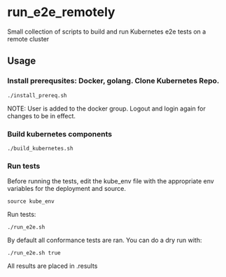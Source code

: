# run_e2e_remotely

Small collection of scripts to build and run Kubernetes e2e tests on a remote cluster

## Usage

### Install prerequsites: Docker, golang. Clone Kubernetes Repo.

```
./install_prereq.sh
```

NOTE: User is added to the docker group. Logout and login again for changes to be in effect.

### Build kubernetes components

```
./build_kubernetes.sh
```

### Run tests

Before running the tests, edit the kube_env file with the appropriate env variables for the deployment and source.
```
source kube_env
```

Run tests:
```
./run_e2e.sh
```
By default all conformance tests are ran.
You can do a dry run with:
```
./run_e2e.sh true
```

All results are placed in .results

